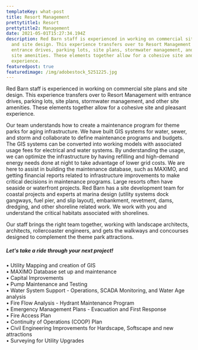 ```yaml
---
templateKey: what-post
title: Resort Management
prettytitle1: Resort
prettytitle2: Management
date: 2021-05-01T15:27:34.194Z
description: Red Barn staff is experienced in working on commercial site plans
  and site design. This experience transfers over to Resort Management with
  entrance drives, parking lots, site plans, stormwater management, and other
  site amenities. These elements together allow for a cohesive site and pleasant
  experience.
featuredpost: true
featuredimage: /img/adobestock_5251225.jpg
---
```

Red Barn staff is experienced in working on commercial site plans and site design. This experience transfers over to Resort Management with entrance drives, parking lots, site plans, stormwater management, and other site amenities. These elements together allow for a cohesive site and pleasant experience. 

Our team understands how to create a maintenance program for theme parks for aging infrastructure. We have built GIS systems for water, sewer, and storm and collaborate to define maintenance programs and budgets. The GIS systems can be converted into working models with associated usage fees for electrical and water systems. By understanding the usage, we can optimize the infrastructure by having refilling and high-demand energy needs done at night to take advantage of lower grid costs. We are here to assist in building the maintenance database, such as MAXIMO, and getting financial reports related to infrastructure improvements to make critical decisions in maintenance programs. Large resorts often have seaside or waterfront projects. Red Barn has a site development team for coastal projects and experts at marina design (utility systems dock gangways, fuel pier, and slip layout), embankment, revetment, dams, dredging, and other shoreline related work. We work with you and understand the critical habitats associated with shorelines.

Our staff brings the right team together, working with landscape architects, architects, rollercoaster engineers, and gets the walkways and concourses designed to complement the theme park attractions. 

##### Let's take a ride through your next project!

•	Utility Mapping and creation of GIS  
•	MAXIMO Database set up and maintenance  
•	Capital Improvements  
•	Pump Maintenance and Testing  
•	Water System Support - Operations, SCADA Monitoring, and Water Age analysis  
•	Fire Flow Analysis - Hydrant Maintenance Program   
•	Emergency Management Plans - Evacuation and First Response  
•	Fire Access Plan  
•	Continuity of Operations (COOP) Plan  
•	Civil Engineering Improvements for Hardscape, Softscape and new attractions  
•	Surveying for Utility Upgrades 

![]()